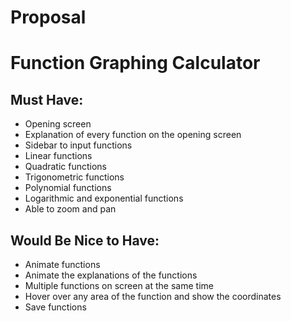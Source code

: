 # Proposal

# Function Graphing Calculator	

## Must Have:

- Opening screen
- Explanation of every function on the opening screen
- Sidebar to input functions
- Linear functions
- Quadratic functions
- Trigonometric functions
- Polynomial functions
- Logarithmic and exponential functions
- Able to zoom and pan

## Would Be Nice to Have:

- Animate functions
- Animate the explanations of the functions
- Multiple functions on screen at the same time
- Hover over any area of the function and show the coordinates
- Save functions
              